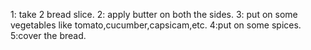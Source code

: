 1: take 2 bread slice.
2: apply butter on both the sides.
3: put on some vegetables like tomato,cucumber,capsicam,etc.
4:put on some spices.
5:cover the bread.